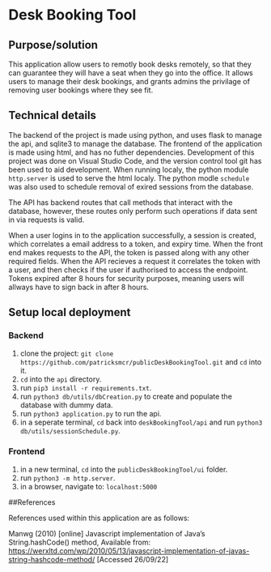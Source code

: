 # Desk Booking Tool

## Purpose/solution

This application allow users to remotly book desks remotely, so that they can guarantee they will have a seat when they go into the office. It allows users to manage their desk bookings, and grants admins the privilage of removing user bookings where they see fit.

## Technical details

The backend of the project is made using python, and uses flask to manage the api, and sqlite3 to manage the database. The frontend of the application is made using html, and has no futher dependencies. Development of this project was done on Visual Studio Code, and the version control tool git has been used to aid development. When running localy, the python module `http.server` is used to serve the html localy. The python modle `schedule` was also used to schedule removal of exired sessions from the database.

The API has backend routes that call methods that interact with the database, however, these routes only perform such operations if data sent in via requests is valid.

When a user logins in to the application successfully, a session is created, which correlates a email address to a token, and expiry time. When the front end makes requests to the API, the token is passed along with any other required fields. When the API recieves a request it correlates the token with a user, and then checks if the user if authorised to access the endpoint. Tokens expired after 8 hours for security purposes, meaning users will allways have to sign back in after 8 hours.

## Setup local deployment
### Backend
1. clone the project: `git clone https://github.com/patricksmcr/publicDeskBookingTool.git` and `cd` into it.
2. `cd` into the `api` directory.
3. run `pip3 install -r requirements.txt`.
3. run `python3 db/utils/dbCreation.py` to create and populate the database with dummy data.
4. run `python3 application.py` to run the api.
5. in a seperate terminal, `cd` back into `deskBookingTool/api` and run `python3 db/utils/sessionSchedule.py`.
 
### Frontend
1. in a new terminal, `cd` into the `publicDeskBookingTool/ui` folder.
2. run `python3 -m http.server`.
3. in a browser, navigate to: `localhost:5000`

##References

References used within this application are as follows: 

Manwg (2010) [online] Javascript implementation of Java’s String.hashCode() method, Available from: https://werxltd.com/wp/2010/05/13/javascript-implementation-of-javas-string-hashcode-method/ [Accessed 26/09/22]

